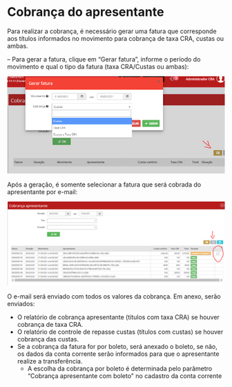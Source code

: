 # Cobrança do apresentante



Para realizar a cobrança, é necessário gerar uma fatura que corresponde aos títulos informados no movimento para cobrança de taxa CRA, custas ou ambas.

– Para gerar a fatura, clique em “Gerar fatura”, informe o período do movimento e qual o tipo da fatura (taxa CRA/Custas ou ambas):

![](<../../.gitbook/assets/image (5) (1) (3).png>)

Após a geração, é somente selecionar a fatura que será cobrada do apresentante por e-mail:

![](<../../.gitbook/assets/image (6) (3).png>)

O e-mail será enviado com todos os valores da cobrança. Em anexo, serão enviados:

* O relatório de cobrança apresentante (títulos com taxa CRA) se houver cobrança de taxa CRA.
* O relatório de controle de repasse custas (títulos com custas) se houver cobrança das custas.
* Se a cobrança da fatura for por boleto, será anexado o boleto, se não, os dados da conta corrente serão informados para que o apresentante realize a transferência.
  * A escolha da cobrança por boleto é determinada pelo parâmetro “Cobrança apresentante com boleto" no cadastro da conta corrente
